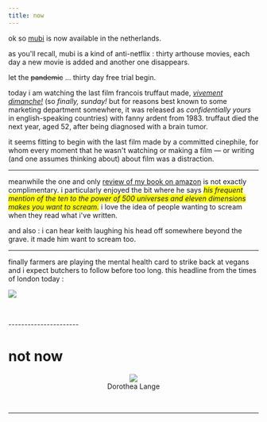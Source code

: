 ```yaml
---
title: now
---
```

ok so [mubi](https://mubi.com/showing) is now available in the netherlands.

as you'll recall, mubi is a kind of anti-netflix : thirty arthouse movies, each day a new movie is added and another one disappears.

let the ~~pandemic~~ ... thirty day free trial begin.

today i am watching the last film francois truffaut made, [*vivement dimanche!*](https://mubi.com/films/confidentially-yours/ratings/19480951) (so *finally, sunday!* but for reasons best known to some marketing department somewhere, it was released as *confidentially yours* in english-speaking countries) with fanny ardent from 1983. truffaut died the next year, aged 52, after being diagnosed with a brain tumor. 

it seems fitting to begin with the last film made by a committed cinephile, for whom every moment that he wasn't watching or making a film — or writing (and one assumes thinking about) about film was a distraction.

----------------------

meanwhile the one and only [review of my book on amazon]() is not exactly complimentary. i particularly enjoyed the bit where he says <span style="background-color: yellow">*his frequent mention of the ten to the power of 500 universes and eleven dimensions makes you want to scream.*</span> i love the idea of people wanting to scream when they read what i've written. 

and also : i can hear keith laughing his head off somewhere beyond the grave. it made him want to scream too.

----------------------

finally farmers are playing the mental health card to strike back at vegans and i expect butchers to follow before too long. this headline from the times of london today :

![](http://johannesk.com.s3.amazonaws.com/2020/img/Militant%20celebrity.jpeg)

<p>
  &nbsp;
</p>
----------------------

# not now

<center><img src="http://johannesk.com.s3.amazonaws.com/2020/img/Dorothea-Lange.png"></center>

<center>Dorothea Lange</center>  <p>
  &nbsp;
</p>

----------------------










